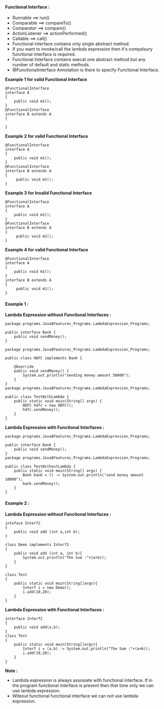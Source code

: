 #### Functional Interface :
- Runnable ==> run()
- Comparable ==> compareTo()
- Comparator ==> compare()
- ActionListener ==> actionPerformed()
- Callable ==> call()
- Functional interface contains only single abstract method.
- If you want to invoke/call the lambda expression then it's compalsury functional interface is required.
- Functional Interface contains execat one abstract method but any number of default and static methods.
- @FunctionalInterface Annotation is there to specify Functional Interface.

**Example 1 for valid Functional Interface**
```
@FunctionalInterface
interface A
{
    public void m1();
}
@FunctionalInterface 
interface B extends A
{

}
```
**Example 2 for valid Functional Interface**
```
@FunctionalInterface
interface A
{
    public void m1();
}
@FunctionalInterface 
interface B extends A
{
     public void m1();
}
```
**Example 3 for Invalid Functional Interface**
```
@FunctionalInterface
interface A
{
    public void m1();
}
@FunctionalInterface 
interface B extends A
{
     public void m2();
}
```
**Example 4 for valid Functional Interface**
```
@FunctionalInterface
interface A
{
    public void m1();
}
interface B extends A
{
     public void m1();
}
```

#### Example 1 : 
**Lambda Expression without Functional Interfaces :**
```
package programs.Java8Features_Programs.LambdaExpression_Programs;

public interface Bank {
    public void sendMoney();
}

package programs.Java8Features_Programs.LambdaExpression_Programs;

public class HDFC implements Bank {

    @Override
    public void sendMoney() {
        System.out.println("sending money amount 50000");
    }
}
package programs.Java8Features_Programs.LambdaExpression_Programs;

public class TestWithLambda {
    public static void main(String[] args) {
        HDFC hdfc = new HDFC();
        hdfc.sendMoney();
    }
}
```
**Lambda Expression with Functional Interfaces :**
```
package programs.Java8Features_Programs.LambdaExpression_Programs;

public interface Bank {
    public void sendMoney();
}
package programs.Java8Features_Programs.LambdaExpression_Programs;

public class TestWithoutLambda {
    public static void main(String[] args) {
        Bank bank = () -> System.out.println("send money amount 10000");
        bank.sendMoney();
    }
}
```
#### Example 2 : 
**Lambda Expression without Functional Interfaces :**
```
inteface Interf2
{
    public void add (int a,int b);
}

class Demo implements Interf2
{
    public void add (int a, int b){
        System.out.println("The Sum :"+(a+b));
    }
}

class Test
{
    public static void main(String[]args){
        Interf i = new Demo();
        i.add(10,20);
    }
}
```
**Lambda Expression with Functional Interfaces :**
```
interface Interf2
{
    public void add(a,b);
}
class Test
{
    public static void main(String[]args){
        Interf i = (a,b) -> System.out.println("The Sum :"+(a+b));
        i.add(10,20);
    }
}
```
**Note :**
- Lambda expression is always assosiate with functional interface. If in the program functional interface is present then that time only we can use lambda expression.
- Witeout functional functional interface we can not use lambda expression.

